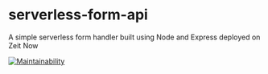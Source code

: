 # serverless-form-api
A simple serverless form handler built using Node and Express deployed on Zeit Now

[![Maintainability](https://api.codeclimate.com/v1/badges/0978da6d2d74ffd394d6/maintainability)](https://codeclimate.com/github/akritibhusal/serverless-form-api/maintainability)
